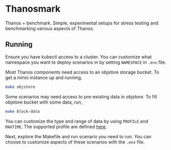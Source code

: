 # Thanosmark

Thanos + benchmark. Simple, experimental setups for stress testing and benchmarking various aspects of Thanos.

## Running

Ensure you have kubectl access to a cluster. You can customize what namespace you want to deploy scenarios in by setting `NAMESPACE` in `.env` file.

Most Thanos components need access to an objstore storage bucket. To get a minio instance up and running,
```bash
make objstore
```

Some scenarios may need access to pre-existing data in objstore. To fill objstore bucket with some data, run,
```bash
make block-data
```
You can customize the type and range of data by using `PROFILE` and `MAXTIME`. The supported profile are defined [here](https://github.com/thanos-io/thanosbench/blob/master/pkg/blockgen/profiles.go#L27).

Next, explore the Makefile and run scenario you need to run. You can choose to customize aspects of these scenarios with the `.env` file.
